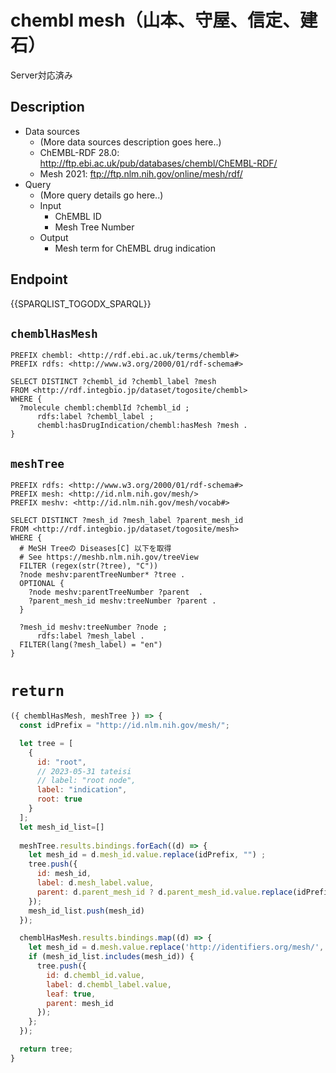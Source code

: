 # chembl mesh（山本、守屋、信定、建石）
Server対応済み

## Description

- Data sources
    - (More data sources description goes here..)
    - ChEMBL-RDF 28.0: http://ftp.ebi.ac.uk/pub/databases/chembl/ChEMBL-RDF/
    - Mesh 2021: ftp://ftp.nlm.nih.gov/online/mesh/rdf/
- Query
    - (More query details go here..)
    -  Input
        - ChEMBL ID
        - Mesh Tree Number
    - Output
        - Mesh term for ChEMBL drug indication

## Endpoint

{{SPARQLIST_TOGODX_SPARQL}}

## `chemblHasMesh`
```sparql
PREFIX chembl: <http://rdf.ebi.ac.uk/terms/chembl#> 
PREFIX rdfs: <http://www.w3.org/2000/01/rdf-schema#>

SELECT DISTINCT ?chembl_id ?chembl_label ?mesh
FROM <http://rdf.integbio.jp/dataset/togosite/chembl>
WHERE {
  ?molecule chembl:chemblId ?chembl_id ;
      rdfs:label ?chembl_label ;
      chembl:hasDrugIndication/chembl:hasMesh ?mesh .
}
```

## `meshTree`
```sparql
PREFIX rdfs: <http://www.w3.org/2000/01/rdf-schema#>
PREFIX mesh: <http://id.nlm.nih.gov/mesh/>
PREFIX meshv: <http://id.nlm.nih.gov/mesh/vocab#>

SELECT DISTINCT ?mesh_id ?mesh_label ?parent_mesh_id
FROM <http://rdf.integbio.jp/dataset/togosite/mesh>
WHERE {
  # MeSH Treeの Diseases[C] 以下を取得
  # See https://meshb.nlm.nih.gov/treeView
  FILTER (regex(str(?tree), "C"))
  ?node meshv:parentTreeNumber* ?tree .
  OPTIONAL {
    ?node meshv:parentTreeNumber ?parent  .
    ?parent_mesh_id meshv:treeNumber ?parent .
  }

  ?mesh_id meshv:treeNumber ?node ;
      rdfs:label ?mesh_label .
  FILTER(lang(?mesh_label) = "en")
}
```

# `return`
```javascript
({ chemblHasMesh, meshTree }) => {
  const idPrefix = "http://id.nlm.nih.gov/mesh/";

  let tree = [
    {
      id: "root",
      // 2023-05-31 tateisi
      // label: "root node",
      label: "indication",
      root: true
    }
  ];
  let mesh_id_list=[]
  
  meshTree.results.bindings.forEach((d) => {
    let mesh_id = d.mesh_id.value.replace(idPrefix, "") ;
    tree.push({
      id: mesh_id,
      label: d.mesh_label.value,
      parent: d.parent_mesh_id ? d.parent_mesh_id.value.replace(idPrefix, "") : "root"
    });
    mesh_id_list.push(mesh_id)
  });

  chemblHasMesh.results.bindings.map((d) => {
    let mesh_id = d.mesh.value.replace('http://identifiers.org/mesh/', '')
    if (mesh_id_list.includes(mesh_id)) { 
      tree.push({
        id: d.chembl_id.value,
        label: d.chembl_label.value,
        leaf: true,
        parent: mesh_id
      });
    };
  });

  return tree;
}
```